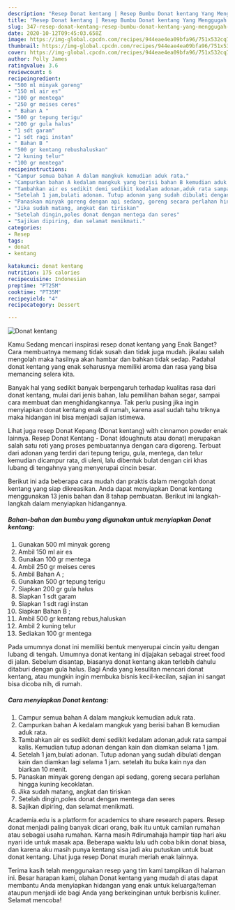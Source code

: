 ```yaml
---
description: "Resep Donat kentang | Resep Bumbu Donat kentang Yang Menggugah Selera"
title: "Resep Donat kentang | Resep Bumbu Donat kentang Yang Menggugah Selera"
slug: 347-resep-donat-kentang-resep-bumbu-donat-kentang-yang-menggugah-selera
date: 2020-10-12T09:45:03.658Z
image: https://img-global.cpcdn.com/recipes/944eae4ea09bfa96/751x532cq70/donat-kentang-foto-resep-utama.jpg
thumbnail: https://img-global.cpcdn.com/recipes/944eae4ea09bfa96/751x532cq70/donat-kentang-foto-resep-utama.jpg
cover: https://img-global.cpcdn.com/recipes/944eae4ea09bfa96/751x532cq70/donat-kentang-foto-resep-utama.jpg
author: Polly James
ratingvalue: 3.6
reviewcount: 6
recipeingredient:
- "500 ml minyak goreng"
- "150 ml air es"
- "100 gr mentega"
- "250 gr meises ceres"
- " Bahan A "
- "500 gr tepung terigu"
- "200 gr gula halus"
- "1 sdt garam"
- "1 sdt ragi instan"
- " Bahan B "
- "500 gr kentang rebushaluskan"
- "2 kuning telur"
- "100 gr mentega"
recipeinstructions:
- "Campur semua bahan A dalam mangkuk kemudian aduk rata."
- "Campurkan bahan A kedalam mangkuk yang berisi bahan B kemudian aduk rata."
- "Tambahkan air es sedikit demi sedikit kedalam adonan,aduk rata sampai kalis. Kemudian tutup adonan dengan kain dan diamkan selama 1 jam."
- "Setelah 1 jam,bulati adonan. Tutup adonan yang sudah dibulati dengan kain dan diamkan lagi selama 1 jam. setelah itu buka kain nya dan biarkan 10 menit."
- "Panaskan minyak goreng dengan api sedang, goreng secara perlahan hingga kuning kecoklatan."
- "Jika sudah matang, angkat dan tiriskan"
- "Setelah dingin,poles donat dengan mentega dan seres"
- "Sajikan dipiring, dan selamat menikmati."
categories:
- Resep
tags:
- donat
- kentang

katakunci: donat kentang 
nutrition: 175 calories
recipecuisine: Indonesian
preptime: "PT25M"
cooktime: "PT35M"
recipeyield: "4"
recipecategory: Dessert

---
```



![Donat kentang](https://img-global.cpcdn.com/recipes/944eae4ea09bfa96/751x532cq70/donat-kentang-foto-resep-utama.jpg)

Kamu Sedang mencari inspirasi resep donat kentang yang Enak Banget? Cara membuatnya memang tidak susah dan tidak juga mudah. jikalau salah mengolah maka hasilnya akan hambar dan bahkan tidak sedap. Padahal donat kentang yang enak seharusnya memiliki aroma dan rasa yang bisa memancing selera kita.

Banyak hal yang sedikit banyak berpengaruh terhadap kualitas rasa dari donat kentang, mulai dari jenis bahan, lalu pemilihan bahan segar, sampai cara membuat dan menghidangkannya. Tak perlu pusing jika ingin menyiapkan donat kentang enak di rumah, karena asal sudah tahu triknya maka hidangan ini bisa menjadi sajian istimewa.

Lihat juga resep Donat Kepang (Donat kentang) with cinnamon powder enak lainnya. Resep Donat Kentang - Donat (doughnuts atau donat) merupakan salah satu roti yang proses pembuatannya dengan cara digoreng. Terbuat dari adonan yang terdiri dari tepung terigu, gula, mentega, dan telur kemudian dicampur rata, di uleni, lalu dibentuk bulat dengan ciri khas lubang di tengahnya yang menyerupai cincin besar.


Berikut ini ada beberapa cara mudah dan praktis dalam mengolah donat kentang yang siap dikreasikan. Anda dapat menyiapkan Donat kentang menggunakan 13 jenis bahan dan 8 tahap pembuatan. Berikut ini langkah-langkah dalam menyiapkan hidangannya.

<!--inarticleads1-->

##### Bahan-bahan dan bumbu yang digunakan untuk menyiapkan Donat kentang:

1. Gunakan 500 ml minyak goreng
1. Ambil 150 ml air es
1. Gunakan 100 gr mentega
1. Ambil 250 gr meises ceres
1. Ambil  Bahan A ;
1. Gunakan 500 gr tepung terigu
1. Siapkan 200 gr gula halus
1. Siapkan 1 sdt garam
1. Siapkan 1 sdt ragi instan
1. Siapkan  Bahan B ;
1. Ambil 500 gr kentang rebus,haluskan
1. Ambil 2 kuning telur
1. Sediakan 100 gr mentega


Pada umumnya donat ini memiliki bentuk menyerupai cincin yaitu dengan lubang di tengah. Umumnya donat kentang ini dijajakan sebagai street food di jalan. Sebelum disantap, biasanya donat kentang akan terlebih dahulu ditaburi dengan gula halus. Bagi Anda yang kesulitan mencari donat kentang, atau mungkin ingin membuka bisnis kecil-kecilan, sajian ini sangat bisa dicoba nih, di rumah. 

<!--inarticleads2-->

##### Cara menyiapkan Donat kentang:

1. Campur semua bahan A dalam mangkuk kemudian aduk rata.
1. Campurkan bahan A kedalam mangkuk yang berisi bahan B kemudian aduk rata.
1. Tambahkan air es sedikit demi sedikit kedalam adonan,aduk rata sampai kalis. Kemudian tutup adonan dengan kain dan diamkan selama 1 jam.
1. Setelah 1 jam,bulati adonan. Tutup adonan yang sudah dibulati dengan kain dan diamkan lagi selama 1 jam. setelah itu buka kain nya dan biarkan 10 menit.
1. Panaskan minyak goreng dengan api sedang, goreng secara perlahan hingga kuning kecoklatan.
1. Jika sudah matang, angkat dan tiriskan
1. Setelah dingin,poles donat dengan mentega dan seres
1. Sajikan dipiring, dan selamat menikmati.


Academia.edu is a platform for academics to share research papers. Resep donat menjadi paling banyak dicari orang, baik itu untuk camilan rumahan atau sebagai usaha rumahan. Karna masih #dirumahaja hampir tiap hari aku nyari ide untuk masak apa. Beberapa waktu lalu udh coba bikin donat biasa, dan karena aku masih punya kentang sisa jadi aku putuskan untuk buat donat kentang. Lihat juga resep Donat murah meriah enak lainnya. 

Terima kasih telah menggunakan resep yang tim kami tampilkan di halaman ini. Besar harapan kami, olahan Donat kentang yang mudah di atas dapat membantu Anda menyiapkan hidangan yang enak untuk keluarga/teman ataupun menjadi ide bagi Anda yang berkeinginan untuk berbisnis kuliner. Selamat mencoba!
